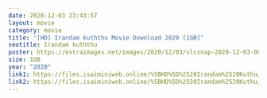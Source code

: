 ```yaml
---
date: 2020-12-03 23:43:57
layout: movie
category: movie
title: "[HD] Irandam kuththu Movie Download 2020 [1GB]"
seotitle: Irandam kuththu
poster: https://extraimages.net/images/2020/12/03/vlcsnap-2020-12-03-08h30m16s284.md.png
size: 1GB
year: "2020"
link1: https://files.isaiminiweb.online/%5BHD%5D%2520Irandam%2520Kuthu/(%2520Telegram%2520%40isaiminidownload%2520)%2520-%2520IRANDAM%2520KUTHTHU%2520(2020)%2520Tamil%C2%A0HDRip%2520-%2520720p%2520-%2520x264%C2%A0-%2520AAC%2520-%25201.2GB.mkv?rootId=0AJtZkTkXLBuYUk9PVA
link2: https://files.isaiminiweb.online/%5BHD%5D%2520Irandam%2520Kuthu/(%2520Telegram%2520%40isaiminidownload%2520)%2520-%2520IRANDAM%2520KUTHTHU%2520(2020)%2520Tamil%C2%A0HDRip%2520-%2520720p%2520-%2520x264%C2%A0-%2520AAC%2520-%25201.2GB.mkv?rootId=0AJtZkTkXLBuYUk9PVA
---
```

